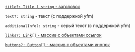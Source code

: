 [`title?: Title | string` - заголовок](?path=/story/information--common-types&viewMode=docs#title---заголовок-блока)

`text?: string` - текст (с поддержкой yfm)

`additionalInfo?: string` - серый текст (с поддержкой yfm)

[`links?: Link[]` - массив с объектами ссылок](?path=/story/information--common-types&viewMode=docs#link---ссылка)

[`buttons?: Button[]` - массив с объектами кнопок](?path=/story/information--common-types&viewMode=docs#button---кнопка)
